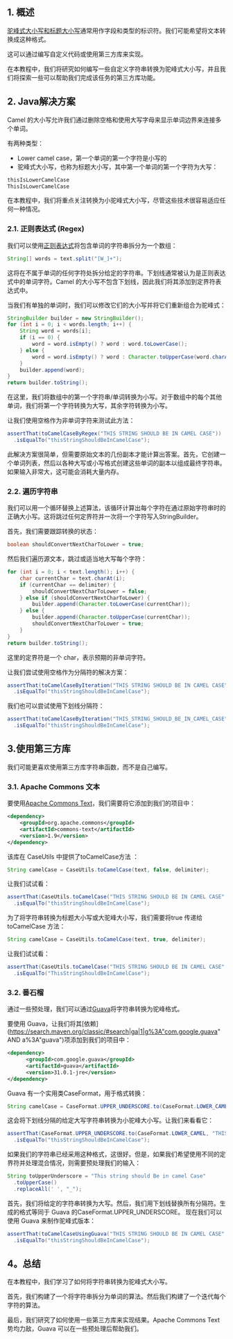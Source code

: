 ## 1. 概述

[驼峰式大小写和标题大小写](https://www.baeldung.com/java-camel-case-title-case-to-words)通常用作字段和类型的标识符。我们可能希望将文本转换成这种格式。

这可以通过编写自定义代码或使用第三方库来实现。

在本教程中，我们将研究如何编写一些自定义字符串转换为驼峰式大小写，并且我们将探索一些可以帮助我们完成该任务的第三方库功能。

## 2. Java解决方案

Camel 的大小写允许我们通过删除空格和使用大写字母来显示单词边界来连接多个单词。 

有两种类型：

-   Lower camel case，第一个单词的第一个字符是小写的
-   驼峰式大小写，也称为标题大小写，其中第一个单词的第一个字符为大写：

```java
thisIsLowerCamelCase
ThisIsLowerCamelCase
```

在本教程中，我们将重点关注转换为小驼峰式大小写，尽管这些技术很容易适应任何一种情况。

### 2.1. 正则表达式 (Regex)

我们可以使用[正则表达式](https://www.baeldung.com/regular-expressions-java)将包含单词的字符串拆分为一个数组：

```java
String[] words = text.split("[W_]+");
```

这将在不属于单词的任何字符处拆分给定的字符串。下划线通常被认为是正则表达式中的单词字符。Camel 的大小写不包含下划线，因此我们将其添加到定界符表达式中。

当我们有单独的单词时，我们可以修改它们的大小写并将它们重新组合为驼峰式：

```java
StringBuilder builder = new StringBuilder();
for (int i = 0; i < words.length; i++) {
    String word = words[i];
    if (i == 0) {
        word = word.isEmpty() ? word : word.toLowerCase();
    } else {
        word = word.isEmpty() ? word : Character.toUpperCase(word.charAt(0)) + word.substring(1).toLowerCase();      
    }
    builder.append(word);
}
return builder.toString();
```

在这里，我们将数组中的第一个字符串/单词转换为小写。对于数组中的每个其他单词，我们将第一个字符转换为大写，其余字符转换为小写。

让我们使用空格作为非单词字符来测试此方法：

```java
assertThat(toCamelCaseByRegex("THIS STRING SHOULD BE IN CAMEL CASE"))
  .isEqualTo("thisStringShouldBeInCamelCase");
```

此解决方案很简单，但需要原始文本的几份副本才能计算出答案。首先，它创建一个单词列表，然后以各种大写或小写格式创建这些单词的副本以组成最终字符串。如果输入非常大，这可能会消耗大量内存。

### 2.2. 遍历字符串

我们可以用一个循环替换上述算法，该循环计算出每个字符在通过原始字符串时的正确大小写。这将跳过任何定界符并一次将一个字符写入StringBuilder。

首先，我们需要跟踪转换的状态：

```java
boolean shouldConvertNextCharToLower = true;
```

然后我们遍历源文本，跳过或适当地大写每个字符：

```java
for (int i = 0; i < text.length(); i++) {
    char currentChar = text.charAt(i);
    if (currentChar == delimiter) {
        shouldConvertNextCharToLower = false;
    } else if (shouldConvertNextCharToLower) {
        builder.append(Character.toLowerCase(currentChar));
    } else {
        builder.append(Character.toUpperCase(currentChar));
        shouldConvertNextCharToLower = true;
    }
}
return builder.toString();
```

这里的定界符是一个 char，表示预期的非单词字符。

让我们尝试使用空格作为分隔符的解决方案：

```java
assertThat(toCamelCaseByIteration("THIS STRING SHOULD BE IN CAMEL CASE", ' '))
  .isEqualTo("thisStringShouldBeInCamelCase");
```

我们也可以尝试使用下划线分隔符：

```java
assertThat(toCamelCaseByIteration("THIS_STRING_SHOULD_BE_IN_CAMEL_CASE", '_'))
  .isEqualTo("thisStringShouldBeInCamelCase");
```

## 3.使用第三方库

我们可能更喜欢使用第三方库字符串函数，而不是自己编写。

### 3.1. Apache Commons 文本

要使用[Apache Commons Text](https://www.baeldung.com/java-apache-commons-text)，我们需要将它添加到我们的项目中：

```xml
<dependency>
    <groupId>org.apache.commons</groupId>
    <artifactId>commons-text</artifactId>
    <version>1.9</version>
</dependency>
```

该库在 CaseUtils 中提供了toCamelCase方法 ：

```java
String camelCase = CaseUtils.toCamelCase(text, false, delimiter);
```

让我们试试看：

```java
assertThat(CaseUtils.toCamelCase("THIS STRING SHOULD BE IN CAMEL CASE", false, ' '))
  .isEqualTo("thisStringShouldBeInCamelCase");
```

为了将字符串转换为标题大小写或大驼峰大小写，我们需要将true 传递给toCamelCase 方法：

```java
String camelCase = CaseUtils.toCamelCase(text, true, delimiter);
```

让我们试试看：

```java
assertThat(CaseUtils.toCamelCase("THIS STRING SHOULD BE IN CAMEL CASE", true, ' '))
  .isEqualTo("ThisStringShouldBeInCamelCase");
```

### 3.2. 番石榴

通过一些预处理，我们可以通过[Guava](https://www.baeldung.com/guava-guide)将字符串转换为驼峰格式。

要使用 Guava，让我们将其[依赖](https://search.maven.org/classic/#search|ga|1|g%3A"com.google.guava" AND a%3A"guava")项添加到我们的项目中：

```xml
<dependency>
      <groupId>com.google.guava</groupId>
      <artifactId>guava</artifactId>
      <version>31.0.1-jre</version>
</dependency>
```

Guava 有一个实用类CaseFormat，用于格式转换：

```java
String camelCase = CaseFormat.UPPER_UNDERSCORE.to(CaseFormat.LOWER_CAMEL, "THIS_STRING_SHOULD_BE_IN_CAMEL_CASE");
```

这会将下划线分隔的给定大写字符串转换为小驼峰大小写。让我们来看看它：

```java
assertThat(CaseFormat.UPPER_UNDERSCORE.to(CaseFormat.LOWER_CAMEL, "THIS_STRING_SHOULD_BE_IN_CAMEL_CASE"))
  .isEqualTo("thisStringShouldBeInCamelCase");
```

如果我们的字符串已经采用这种格式，这很好。但是，如果我们希望使用不同的定界符并处理混合情况，则需要预处理我们的输入：

```java
String toUpperUnderscore = "This string should Be in camel Case"
  .toUpperCase()
  .replaceAll(' ', "_");
```

首先，我们将给定的字符串转换为大写。然后，我们用下划线替换所有分隔符。生成的格式等同于 Guava 的CaseFormat.UPPER_UNDERSCORE。 现在我们可以使用 Guava 来制作驼峰式版本：

```java
assertThat(toCamelCaseUsingGuava("THIS STRING SHOULD BE IN CAMEL CASE", " "))
  .isEqualTo("thisStringShouldBeInCamelCase");
```

## 4。总结

在本教程中，我们学习了如何将字符串转换为驼峰式大小写。

首先，我们构建了一个将字符串拆分为单词的算法。然后我们构建了一个迭代每个字符的算法。

最后，我们研究了如何使用一些第三方库来实现结果。Apache Commons Text 势均力敌，Guava 可以在一些预处理后帮助我们。